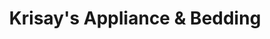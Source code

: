 ---
title: "Krisay's Appliance & Bedding"
url: /johnstown/krisays-appliance-und-bedding/
shop: Haushaltsgeräte
---